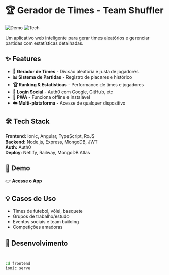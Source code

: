 # 🏆 Gerador de Times - Team Shuffler

![Demo](https://img.shields.io/badge/Status-🚀_Production-brightgreen)
![Tech](https://img.shields.io/badge/Stack-Full--Stack-orange)

Um aplicativo web inteligente para gerar times aleatórios e gerenciar partidas com estatísticas detalhadas.

## ✨ Features

- **🎯 Gerador de Times** - Divisão aleatória e justa de jogadores
- **📊 Sistema de Partidas** - Registro de placares e histórico
- **🏆 Ranking & Estatísticas** - Performance de times e jogadores  
- **🔐 Login Social** - Auth0 com Google, GitHub, etc
- **📱 PWA** - Funciona offline e instalável
- **☁️ Multi-plataforma** - Acesse de qualquer dispositivo

## 🛠️ Tech Stack

**Frontend:** Ionic, Angular, TypeScript, RxJS  
**Backend:** Node.js, Express, MongoDB, JWT  
**Auth:** Auth0  
**Deploy:** Netlify, Railway, MongoDB Atlas

## 🚀 Demo

👉 **[Acesse o App](https://gerador-times.netlify.app)**


## 💡 Casos de Uso

- Times de futebol, vôlei, basquete
- Grupos de trabalho/estudo
- Eventos sociais e team building
- Competições amadoras

## 🔧 Desenvolvimento

```bash


cd frontend
ionic serve
